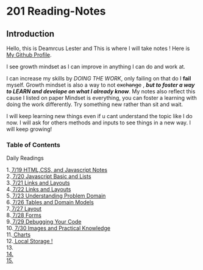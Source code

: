 # 201 Reading-Notes #

## Introduction ##

Hello, this is Deamrcus Lester and This is where I will take notes ! Here is [My Github Profile](https://github.com/DemarcusL).

I see growth mindset as I can improve in anything I can do and work at.

I can increase my skills by *DOING THE WORK*, only failing on that do I **fail** myself.
Growth mindset is also a way to not ~~exchange~~ , ***but to foster a way to LEARN and develope on what I already know***.
My notes also reflect this cause I listed on paper Mindset is everything, you can foster a learning with doing the work differently. Try something new rather than sit and wait.

I will keep learning new things even if u cant understand the topic like I  do now. I will ask for others methods and inputs to see things in a new way. I will keep growing!

### Table of Contents ###

Daily Readings

1.<a href="https://demarcusl.github.io/Reading-Notes/textbooknotes1.md"> 7/19 HTML,CSS, and Javascript Notes</a>
<br>
2.<a href="https://demarcusl.github.io/Reading-Notes/textbooknotes2.md"> 7/20 Javascript Basic and Lists </a>
<br>
3.<a href="https://demarcusl.github.io/Reading-Notes/textbooknotes3.md"> 7/21 Links and Layouts </a>
<br>
4.<a href="https://demarcusl.github.io/Reading-Notes/textbooknotes4.md"> 7/22 Links and Layouts </a>
<br>
5.<a href="https://demarcusl.github.io/Reading-Notes/textbooknotes5.md"> 7/23 Understanding Problem Domain </a>
<br>
6.<a href="https://demarcusl.github.io/Reading-Notes/textbooknotes6.md"> 7/26 Tables and Domain Models </a>
<br>
7.<a href="https://demarcusl.github.io/Reading-Notes/textbooknotes7.md"> 7/27 Layout </a>
<br>
8.<a href="https://demarcusl.github.io/Reading-Notes/textbooknotes8.md"> 7/28 Forms </a>
<br>
9.<a href="https://demarcusl.github.io/Reading-Notes/textbooknotes9.md"> 7/29 Debugging Your Code </a>
<br>
10.<a href="https://demarcusl.github.io/Reading-Notes/textbooknotes10.md"> 7/30 Images and Practical Knowledge </a>
<br>
11.<a href="https://demarcusl.github.io/Reading-Notes/textbooknotes11.md"> Charts </a>
<br>
12.<a href="https://demarcusl.github.io/Reading-Notes/textbooknotes12.md"> Local Storage ! </a>
<br>
13.<a href="https://demarcusl.github.io/Reading-Notes/textbooknotes.md">
<br>
14.<a href="https://demarcusl.github.io/Reading-Notes/textbooknotes.md">
<br>
15.<a href="https://demarcusl.github.io/Reading-Notes/textbooknotes.md">
<br>
